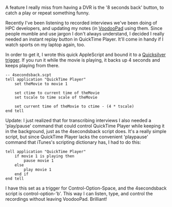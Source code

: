 <!--
.. title: Instant replay in QuickTime Player
.. date: 2006/08/01 13:12
.. slug: instant-replay-in-quicktime-player
.. link:
.. description:
.. tags: HPC, mac, programming
-->


A feature I really miss from having a DVR is the '8 seconds back' button, to catch a play or repeat something funny.

Recently I've been listening to recorded interviews we've been doing of HPC developers, and updating my notes (in [VoodooPad](http://voodoopad.com/) using them. Since people mumble and use jargon I don't always understand, I decided I really needed an instant replay button in QuickTime Player. It'll come in handy if I watch sports on my laptop again, too.

In order to get it, I wrote this quick AppleScript and bound it to a [Quicksilver trigger](http://docs.blacktree.com/quicksilver/qstriggersprefpane?s=trigger). If you run it while the movie is playing, it backs up 4 seconds and keeps playing from there.


    
    
    -- 4secondsback.scpt
    tell application "QuickTime Player"
    	set theMovie to movie 1
    
    	set ctime to current time of theMovie
    	set tscale to time scale of theMovie
    
    	set current time of theMovie to ctime - (4 * tscale)
    end tell
    



Update: I just realized that for transcribing interviews I also needed a 'play/pause' command that could control QuickTime Player while keeping it in the background, just as the 4secondsback script does. It's a really simple script, but since QuickTime Player lacks the convenient 'playpause' command that iTunes's scripting dictionary has, I had to do this:


    
    
    tell application "QuickTime Player"
    	if movie 1 is playing then
    		pause movie 1
    	else
    		play movie 1
    	end if
    end tell
    



I have this set as a trigger for Control-Option-Space, and the 4secondsback script is control-option-'b'. This way I can listen, type, and control the recordings without leaving VoodooPad. Brilliant!
